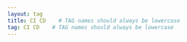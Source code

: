 ```yaml
---
layout: tag
title: CI CD    # TAG names should always be lowercase
tag: CI CD    # TAG names should always be lowercase
---
```

